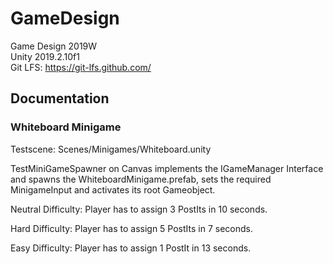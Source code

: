 # GameDesign
Game Design 2019W  
Unity 2019.2.10f1  
Git LFS: https://git-lfs.github.com/

## Documentation

### Whiteboard Minigame

Testscene: Scenes/Minigames/Whiteboard.unity

TestMiniGameSpawner on Canvas implements the IGameManager Interface and spawns the WhiteboardMinigame.prefab, sets the required MinigameInput and activates its root Gameobject.

Neutral Difficulty:
Player has to assign 3 PostIts in 10 seconds.

Hard Difficulty:
Player has to assign 5 PostIts in 7 seconds.

Easy Difficulty:
Player has to assign 1 PostIt in 13 seconds.

